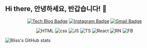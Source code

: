 ## Hi there, 안녕하세요, 반갑습니다! 👋

 <div align=center>
  
  
[![Tech Blog Badge](http://img.shields.io/badge/-Tech%20blog-black?style=flat-square&logo=github&link=https://velog.io/@blissful-y0)](hhttps://velog.io/@blissful-y0) 
[![Instagram Badge](https://img.shields.io/badge/-Instagram-dd2a7b?style=flat-square&logo=instagram&logoColor=white&link=https://www.instagram.com/kitsch.moon/)](https://www.instagram.com/kitsch.moon/) 
[![Gmail Badge](https://img.shields.io/badge/-Gmail-d14836?style=flat-square&logo=Gmail&logoColor=white&link=mailto:blissful.y0@gmail.com)](mailto:blissful.y0@gmail.com)


![HTML](https://img.shields.io/badge/HTML5-E34F26?style=flat-square&logo=html5&logoColor=white)
![css](https://img.shields.io/badge/CSS3-1572B6?style=flat-square&logo=css3&logoColor=white)
![JS](https://img.shields.io/badge/JavaScript-F7DF1E?style=flat-square&logo=javascript&logoColor=black)
![TS](https://img.shields.io/badge/TypeScript-007ACC?style=flat-square&logo=typescript&logoColor=white)
![React](https://img.shields.io/badge/React-20232A?style=flat-square&logo=react&logoColor=61DAFB)
![RN](https://img.shields.io/badge/React_Native-20232A?style=flat-square&logo=react&logoColor=61DAFB)
![FB](https://img.shields.io/badge/Firebase-FFCA28?style=flat-square&logo=Firebase&logoColor=black)
 

</div>
 

![Bliss's GitHub stats](https://github-readme-stats.vercel.app/api?username=blissful-y0&show_icons=true&theme=react)

